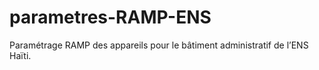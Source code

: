# parametres-RAMP-ENS
Paramétrage RAMP des appareils pour le bâtiment administratif de l’ENS Haïti.
